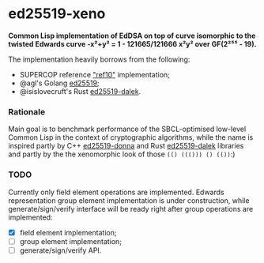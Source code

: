 # ed25519-xeno

**Common Lisp implementation of EdDSA on top of curve isomorphic 
to the twisted Edwards curve -x²+y² = 1 - 121665/121666 x²y² 
over GF(2²⁵⁵ - 19).**

The implementation heavily borrows from the following:

- SUPERCOP reference ["ref10"][ref10] implementation;
- @agl's Golang [ed25519][golang];
- @isislovecruft's Rust [ed25519-dalek][rust].

### Rationale

Main goal is to benchmark performance of the SBCL-optimised low-level 
Common Lisp in the context of cryptographic algorithms, while 
the name is inspired partly by C++ [ed25519-donna][cpp] and 
Rust [ed25519-dalek][rust] libraries and partly by the the xenomorphic
look of those `(() ((())) () (())`:)

### TODO

Currently only field element operations are implemented. Edwards 
representation group element implementation is under construction,
while generate/sign/verify interface will be ready right after group
operations are implemented:

- [x] field element implementation;
- [ ] group element implementation;
- [ ] generate/sign/verify API.

[ref10]: https://bench.cr.yp.to/supercop.html
[golang]: https://github.com/agl/ed25519
[cpp]: https://github.com/floodyberry/ed25519-donna
[rust]: https://github.com/isislovecruft/ed25519-dalek

